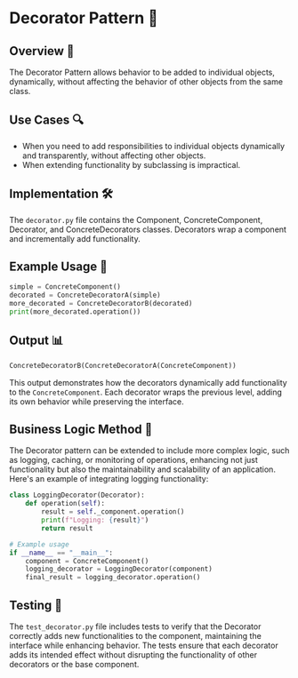 # Decorator Pattern 🎨

## Overview 📖
The Decorator Pattern allows behavior to be added to individual objects, dynamically, without affecting the behavior of other objects from the same class.

## Use Cases 🔍
- When you need to add responsibilities to individual objects dynamically and transparently, without affecting other objects.
- When extending functionality by subclassing is impractical.

## Implementation 🛠️
The `decorator.py` file contains the Component, ConcreteComponent, Decorator, and ConcreteDecorators classes. Decorators wrap a component and incrementally add functionality.

## Example Usage 📝
```python
simple = ConcreteComponent()
decorated = ConcreteDecoratorA(simple)
more_decorated = ConcreteDecoratorB(decorated)
print(more_decorated.operation())
```
## Output 📊
```python
ConcreteDecoratorB(ConcreteDecoratorA(ConcreteComponent))
```
This output demonstrates how the decorators dynamically add functionality to the `ConcreteComponent`. Each decorator wraps the previous level, adding its own behavior while preserving the interface.

## Business Logic Method 🧠

The Decorator pattern can be extended to include more complex logic, such as logging, caching, or monitoring of operations, enhancing not just functionality but also the maintainability and scalability of an application. Here's an example of integrating logging functionality:

```python
class LoggingDecorator(Decorator):
    def operation(self):
        result = self._component.operation()
        print(f"Logging: {result}")
        return result

# Example usage
if __name__ == "__main__":
    component = ConcreteComponent()
    logging_decorator = LoggingDecorator(component)
    final_result = logging_decorator.operation()

```

## Testing 🧪
The `test_decorator.py` file includes tests to verify that the Decorator correctly adds new functionalities to the component, maintaining the interface while enhancing behavior. The tests ensure that each decorator adds its intended effect without disrupting the functionality of other decorators or the base component.
